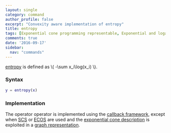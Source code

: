```yaml
---
layout: single
category: command
author_profile: false
excerpt: "Convexity aware implementation of entropy"
title: entropy
tags: [Exponential cone programming representable, Exponential and logarithmic functions]
comments: true
date: '2016-09-17'
sidebar:
  nav: "commands"
---
```


[entropy](/command/entropy) is defined as \\( -\sum x_i\log(x_i) \\).

### Syntax

````matlab
y = entropy(x)
````

### Implementation

The operator operator is implemented using the [callback framework](/tutorial/nonlinearoperatorscallback), except when [SCS](/solver/scs) or  [ECOS](/solver/ecos)  are used and the [exponential cone description](/tutorial/exponentialcone) is exploited in a [graph representation](/tutorial/nonlinearoperatorsgraphs).
